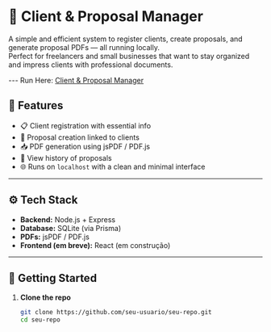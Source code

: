 # 📄 Client & Proposal Manager

A simple and efficient system to register clients, create proposals, and generate proposal PDFs — all running locally.  
Perfect for freelancers and small businesses that want to stay organized and impress clients with professional documents.

--- Run Here: <a href="https://matheusddchs.github.io/PDF-Generator/">Client & Proposal Manager</a>

## 🚀 Features

- 📋 Client registration with essential info
- 🧾 Proposal creation linked to clients
- 📥 PDF generation using jsPDF / PDF.js
- 📂 View history of proposals
- 🌐 Runs on `localhost` with a clean and minimal interface

---

## ⚙️ Tech Stack

- **Backend:** Node.js + Express  
- **Database:** SQLite (via Prisma)  
- **PDFs:** jsPDF / PDF.js  
- **Frontend (em breve):** React (em construção)  

---

## 🧪 Getting Started

1. **Clone the repo**
   ```bash
   git clone https://github.com/seu-usuario/seu-repo.git
   cd seu-repo

